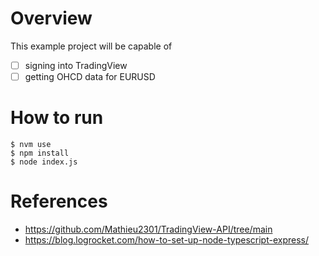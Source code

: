 # Overview

This example project will be capable of

- [ ] signing into TradingView
- [ ] getting OHCD data for EURUSD

# How to run

```
$ nvm use
$ npm install
$ node index.js
```

# References

- https://github.com/Mathieu2301/TradingView-API/tree/main
- https://blog.logrocket.com/how-to-set-up-node-typescript-express/
